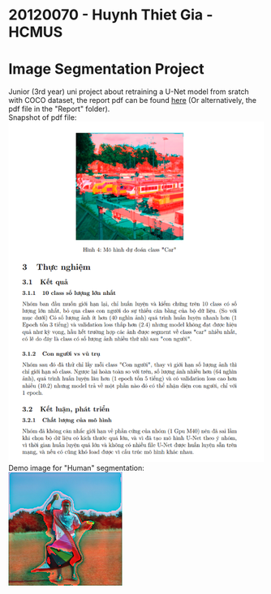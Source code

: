 # 20120070 - Huynh Thiet Gia - HCMUS
# Image Segmentation Project
Junior (3rd year) uni project about retraining a U-Net model from sratch with COCO dataset, the report pdf can be found [here](./Report/DoHoa_Baocao_Group3.pdf) (Or alternatively, the pdf file in the "Report" folder).  
Snapshot of pdf file:  
![pdf snapshot](./Report/Images/ReportSnapshot.PNG)  
Demo image for "Human" segmentation:  
![Human segmentation image](./Report/Images/HumanPredict.png)
